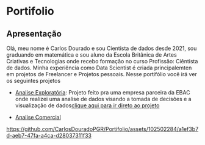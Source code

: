 # Portifolio
## Apresentação
Olá, meu nome é Carlos Dourado e sou Cientista de dados desde 2021, sou graduando em matemática e sou aluno da Escola Britânica de Artes Criativas e Tecnologias onde recebo formação no curso Profissão: Ciêntista de dados. Minha experiência como Data Scientist é criada principalemten em projetos de Freelancer e Projetos pessoais.
Nesse portifólio você irá ver os seguintes projetos
- [Analise Exploratória](https://github.com/CarlosDouradoPGR/Portifolio/blob/main/Analise_Exploratoria/Analise_exp.ipynb): Projeto feito pra uma empresa parceira da EBAC onde realizei uma analise de dados visando a tomada de decisôes e a visualização de dados[clique aqui para ir direto ao projeto]()

- [Analise Comercial](https://github.com/CarlosDouradoPGR/Portifolio/tree/main/Analise_comercial)


https://github.com/CarlosDouradoPGR/Portifolio/assets/102502284/a1ef3b7d-aeb7-47fa-a4ca-d28037311f33

